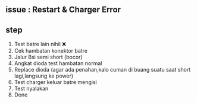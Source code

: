 ## issue : Restart & Charger Error
## step
1. Test batre lain nihil ❌
2. Cek hambatan konektor batre
3. Jalur Bsi semi short (bocor)
4. Angkat dioda test hambatan normal
5. Replace dioda (agar ada penahan,kalo cuman di buang suatu saat short lagi,langsung ke power)
6. Test charger keluar batre mengisi
7. Test nyalakan
8. Done
